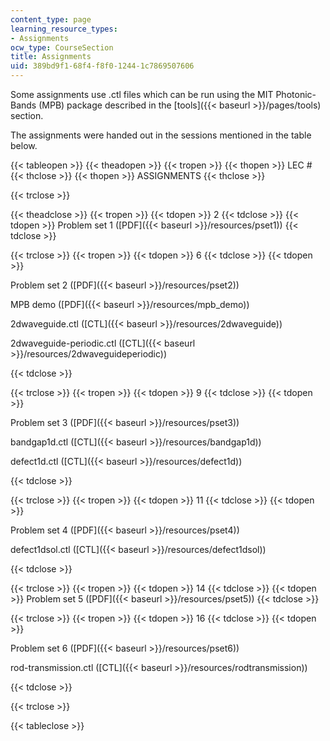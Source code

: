 ```yaml
---
content_type: page
learning_resource_types:
- Assignments
ocw_type: CourseSection
title: Assignments
uid: 389bd9f1-68f4-f8f0-1244-1c7869507606
---
```


Some assignments use .ctl files which can be run using the MIT Photonic-Bands (MPB) package described in the [tools]({{< baseurl >}}/pages/tools) section.

The assignments were handed out in the sessions mentioned in the table below.

{{< tableopen >}}
{{< theadopen >}}
{{< tropen >}}
{{< thopen >}}
LEC #
{{< thclose >}}
{{< thopen >}}
ASSIGNMENTS
{{< thclose >}}

{{< trclose >}}

{{< theadclose >}}
{{< tropen >}}
{{< tdopen >}}
2
{{< tdclose >}}
{{< tdopen >}}
Problem set 1 ([PDF]({{< baseurl >}}/resources/pset1))
{{< tdclose >}}

{{< trclose >}}
{{< tropen >}}
{{< tdopen >}}
6
{{< tdclose >}}
{{< tdopen >}}


Problem set 2 ([PDF]({{< baseurl >}}/resources/pset2))

MPB demo ([PDF]({{< baseurl >}}/resources/mpb_demo))

2dwaveguide.ctl ([CTL]({{< baseurl >}}/resources/2dwaveguide))

2dwaveguide-periodic.ctl ([CTL]({{< baseurl >}}/resources/2dwaveguideperiodic))


{{< tdclose >}}

{{< trclose >}}
{{< tropen >}}
{{< tdopen >}}
9
{{< tdclose >}}
{{< tdopen >}}


Problem set 3 ([PDF]({{< baseurl >}}/resources/pset3))

bandgap1d.ctl ([CTL]({{< baseurl >}}/resources/bandgap1d))

defect1d.ctl ([CTL]({{< baseurl >}}/resources/defect1d))


{{< tdclose >}}

{{< trclose >}}
{{< tropen >}}
{{< tdopen >}}
11
{{< tdclose >}}
{{< tdopen >}}


Problem set 4 ([PDF]({{< baseurl >}}/resources/pset4))

defect1dsol.ctl ([CTL]({{< baseurl >}}/resources/defect1dsol))


{{< tdclose >}}

{{< trclose >}}
{{< tropen >}}
{{< tdopen >}}
14
{{< tdclose >}}
{{< tdopen >}}
Problem set 5 ([PDF]({{< baseurl >}}/resources/pset5))
{{< tdclose >}}

{{< trclose >}}
{{< tropen >}}
{{< tdopen >}}
16
{{< tdclose >}}
{{< tdopen >}}


Problem set 6 ([PDF]({{< baseurl >}}/resources/pset6))

rod-transmission.ctl ([CTL]({{< baseurl >}}/resources/rodtransmission))


{{< tdclose >}}

{{< trclose >}}

{{< tableclose >}}